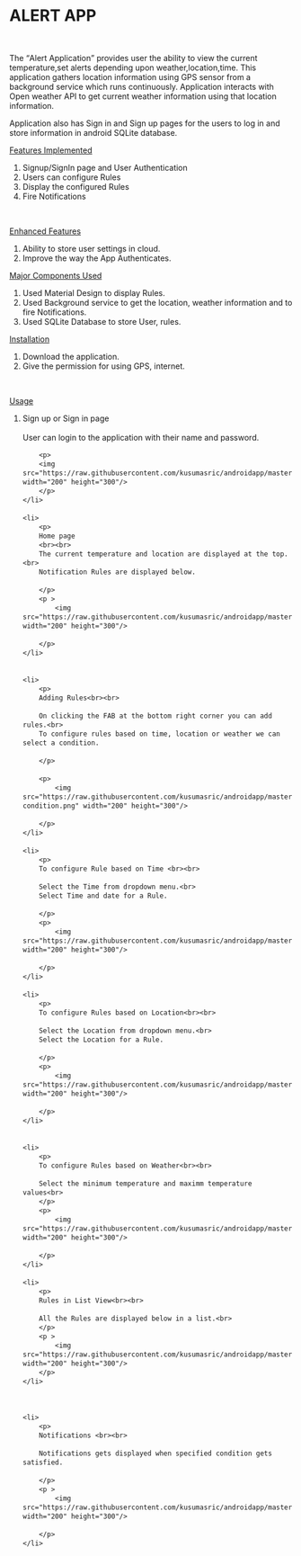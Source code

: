 <h1>ALERT APP</h1>
<br>
<p>
The <q>Alert Application</q> provides user the ability to view the current temperature,set alerts depending upon weather,location,time.
This application gathers location information using GPS sensor from a background service which runs continuously. Application interacts with Open weather API to get current weather information using that location information.

Application also has Sign in and Sign up pages for the users to log in and store information in android SQLite database.

</p>

<p>
<u>Features Implemented</u><br>
<ol>
  <li>Signup/SignIn page and User Authentication</li>
  <li>Users can configure Rules</li>
  <li>Display the configured Rules</li>	
  <li>Fire Notifications</li>	
</ol> 
<br></p>
<p><u>Enhanced Features</u><br></p>
<ol>
  <li>Ability to store user settings in cloud.</li>
  <li>Improve the way the App Authenticates.</li>  
</ol> 

<p><u>Major Components Used</u></p>
<ol>
   <li>Used Material Design to display Rules.</li>
   <li>Used Background service to get the location, weather information and to fire Notifications.</li>	
   <li>Used SQLite Database to store User, rules. </li>	

</ol>
<p><u> Installation</u></p>

<ol>
  <li>Download the application.</li>
  <li>Give the permission for using GPS, internet.</li>
</ol> <br>
<p><u>Usage </u></p> 

<ol>
	<li>
		<p>
		Sign up or Sign in page<br><br>
		User can login to the application with their name and password.
		</p>
		
		<p>
  		<img src="https://raw.githubusercontent.com/kusumasric/androidapp/master/screens/Signup.png" width="200" height="300"/>
		</p>
	</li>

	<li>
		<p>
		Home page
		<br><br>
		The current temperature and location are displayed at the top.<br>
		Notification Rules are displayed below.

		</p>
		<p >
        	<img src="https://raw.githubusercontent.com/kusumasric/androidapp/master/screens/listrules.png" width="200" height="300"/>

		</p>
	</li>


	<li>
		<p>
		Adding Rules<br><br>

		On clicking the FAB at the bottom right corner you can add rules.<br>
		To configure rules based on time, location or weather we can select a condition.

		</p>

		<p>
        	<img src="https://raw.githubusercontent.com/kusumasric/androidapp/master/screens/select condition.png" width="200" height="300"/>

		</p>
	</li>

	<li>
		<p>
		To configure Rule based on Time <br><br>

		Select the Time from dropdown menu.<br>
		Select Time and date for a Rule.

		</p>
		<p>
      		<img src="https://raw.githubusercontent.com/kusumasric/androidapp/master/screens/datetime.png" width="200" height="300"/>

		</p>
	</li>

	<li>
		<p>
		To configure Rules based on Location<br><br>

		Select the Location from dropdown menu.<br>
		Select the Location for a Rule.

		</p>
		<p>
        	<img src="https://raw.githubusercontent.com/kusumasric/androidapp/master/screens/location.png" width="200" height="300"/>

		</p>
	</li>


	<li>
		<p>
		To configure Rules based on Weather<br><br>

		Select the minimum temperature and maximm temperature values<br>
		</p>
		<p>
        	<img src="https://raw.githubusercontent.com/kusumasric/androidapp/master/screens/weather.png" width="200" height="300"/>

		</p>
	</li>

	<li>
		<p>
		Rules in List View<br><br>

		All the Rules are displayed below in a list.<br>
		</p>
		<p >
        	<img src="https://raw.githubusercontent.com/kusumasric/androidapp/master/screens/listrules.png" width="200" height="300"/>
		</p>
	</li>



	<li>
		<p>
		Notifications <br><br>

		Notifications gets displayed when specified condition gets satisfied.

		</p>
		<p >
       		<img src="https://raw.githubusercontent.com/kusumasric/androidapp/master/screens/messages.png" width="200" height="300"/>

		</p>
	</li>
</ol>
